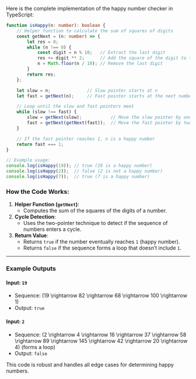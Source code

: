 Here is the complete implementation of the happy number checker in TypeScript:

```typescript
function isHappy(n: number): boolean {
    // Helper function to calculate the sum of squares of digits
    const getNext = (n: number) => {
        let res = 0;
        while (n !== 0) {
            const digit = n % 10;   // Extract the last digit
            res += digit ** 2;      // Add the square of the digit to the result
            n = Math.floor(n / 10); // Remove the last digit
        }
        return res;
    };

    let slow = n;              // Slow pointer starts at n
    let fast = getNext(n);     // Fast pointer starts at the next number in the sequence

    // Loop until the slow and fast pointers meet
    while (slow !== fast) {
        slow = getNext(slow);           // Move the slow pointer by one step
        fast = getNext(getNext(fast));  // Move the fast pointer by two steps
    }

    // If the fast pointer reaches 1, n is a happy number
    return fast === 1;
}

// Example usage:
console.log(isHappy(19)); // true (19 is a happy number)
console.log(isHappy(2));  // false (2 is not a happy number)
console.log(isHappy(7));  // true (7 is a happy number)
```

### How the Code Works:
1. **Helper Function (`getNext`)**:
   - Computes the sum of the squares of the digits of a number.
2. **Cycle Detection**:
   - Uses the two-pointer technique to detect if the sequence of numbers enters a cycle.
3. **Return Value**:
   - Returns `true` if the number eventually reaches `1` (happy number).
   - Returns `false` if the sequence forms a loop that doesn’t include `1`.

---

### Example Outputs
#### Input: `19`
- Sequence: \(19 \rightarrow 82 \rightarrow 68 \rightarrow 100 \rightarrow 1\)
- Output: `true`

#### Input: `2`
- Sequence: \(2 \rightarrow 4 \rightarrow 16 \rightarrow 37 \rightarrow 58 \rightarrow 89 \rightarrow 145 \rightarrow 42 \rightarrow 20 \rightarrow 4\) (forms a loop)
- Output: `false`

This code is robust and handles all edge cases for determining happy numbers.